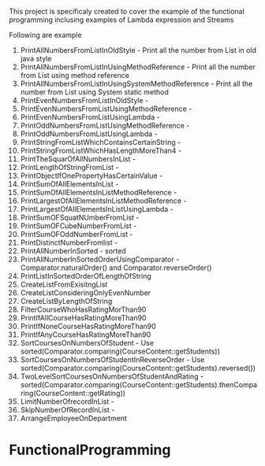 This project is specificaly created to cover the example of the functional programming inclusing examples of Lambda expression and Streams

Following are example

1. PrintAllNumbersFromListInOldStyle - Print all the number from List in old java style
2. PrintAllNumbersFromListInUsingMethodReference - Print all the number from List using method reference
3. PrintAllNumbersFromListInUsingSystemMethodReference - Print all the number from List using System static method
4. PrintEvenNumbersFromListInOldStyle -
5. PrintEvenNumbersFromListUsingMethodReference -
6. PrintEvenNumbersFromListUsingLambda -
7. PrintOddNumbersFromListUsingMethodReference -
8. PrintOddNumbersFromListUsingLambda -
9. PrintStringFromListWhichContainsCertainString -
10. PrintStringFromListWhichHasLengthMoreThan4 -
11. PrintTheSquarOfAllNumbersInList -
12. PrintLengthOfStringFromList -
13. PrintObjectIfOnePropertyHasCertainValue -
14. PrintSumOfAllElementsInList -
15. PrintSumOfAllElementsInListMethodReference -
16. PrintLargestOfAllElementsInListMethodReference -
17. PrintLargestOfAllElementsInListUsingLambda -
18. PrintSumOFSquatNUmberFromList -
19. PrintSumOFCubeNumberFromList -
20. PrintSumOFOddNumberFromList -
21. PrintDistinctNumberFromlist -
22. PrintAllNumberInSorted - sorted
23. PrintAllNumberInSortedOrderUsingComparator - Comparator.naturalOrder() and Comparator.reverseOrder()
24. PrintListInSortedOrderOfLengthOfString
25. CreateListFromExisitngList
26. CreateListConsideringOnlyEvenNumber
27. CreateListByLengthOfString
28. FilterCourseWhoHasRatingMorThan90
29. PrintIfAllCourseHasRatingMoreThan90
30. PrintIfNoneCourseHasRatingMoreThan90
31. PrintIfAnyCourseHasRatingMoreThan90
32. SortCoursesOnNumbersOfStudent - Use sorted(Comparator.comparing(CourseContent::getStudents))
33. SortCoursesOnNumbersOfStudentInReverseOrder - Use sorted(Comparator.comparing(CourseContent::getStudents).reversed())
34. TwoLevelSortCoursesOnNumbersOfStudentAndRating - sorted(Comparator.comparing(CourseContent::getStudents).thenComparing(CourseContent::getRating))
35. LimitNumberOfrecordInList -
36. SkipNumberOfRecordInList -
37. ArrangeEmployeeOnDepartment

# FunctionalProgramming